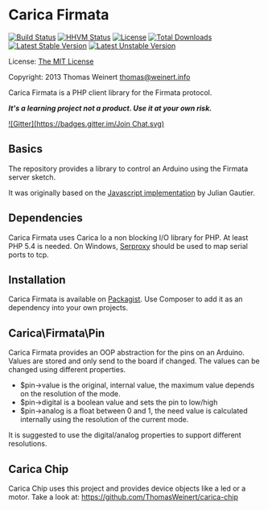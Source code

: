 Carica Firmata
==============

[![Build Status](https://travis-ci.org/ThomasWeinert/carica-firmata.svg?branch=master)](https://travis-ci.org/ThomasWeinert/carica-firmata)
[![HHVM Status](http://hhvm.h4cc.de/badge/carica/firmata.png)](http://hhvm.h4cc.de/package/carica/firmata)
[![License](https://poser.pugx.org/carica/firmata/license.svg)](https://packagist.org/packages/carica/firmata)
[![Total Downloads](https://poser.pugx.org/carica/firmata/downloads.svg)](https://packagist.org/packages/carica/firmata)
[![Latest Stable Version](https://poser.pugx.org/carica/firmata/v/stable.svg)](https://packagist.org/packages/carica/firmata)
[![Latest Unstable Version](https://poser.pugx.org/carica/firmata/v/unstable.svg)](https://packagist.org/packages/carica/firmata)

License: [The MIT License](http://www.opensource.org/licenses/mit-license.php)

Copyright: 2013 Thomas Weinert <thomas@weinert.info>

Carica Firmata is a PHP client library for the Firmata protocol.

***It's a learning project not a product. Use it at your own risk.***

[![Gitter](https://badges.gitter.im/Join Chat.svg)](https://gitter.im/ThomasWeinert/carica-chip)

Basics
------

The repository provides a library to control an Arduino using the Firmata server sketch.

It was originally based on the [Javascript implementation](https://github.com/jgautier/firmata) by Julian Gautier.

Dependencies
------------

Carica Firmata uses Carica Io a non blocking I/O library for PHP. At least PHP 5.4 is needed.
On Windows, [Serproxy](http://www.lspace.nildram.co.uk/freeware.html) should be used to map serial
ports to tcp.

Installation
------------

Carica Firmata is available on [Packagist](https://packagist.org/packages/carica/firmata). Use Composer to add it as an
dependency into your own projects.

Carica\Firmata\Pin
------------------

Carica Firmata provides an OOP abstraction for the pins on an Arduino.
Values are stored and only send to the board if changed. The values can be changed using different properties.

* $pin->value  is the original, internal value, the maximum value depends on the resolution of the mode.
* $pin->digital is a boolean value and sets the pin to low/high
* $pin->analog is a float between 0 and 1, the need value is calculated internally using the resolution of the current mode.

It is suggested to use the digital/analog properties to support different resolutions.

Carica Chip
-----------

Carica Chip uses this project and provides device objects like a led or a motor. Take
a look at: https://github.com/ThomasWeinert/carica-chip
